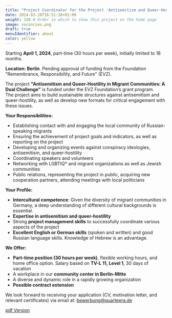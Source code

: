 ```yaml
---
title: "Project Coordinator for the Project 'Antisemitism and Queer-Hostility in Migrant Communities'" # Title of your project
date: 2024-03-20T16:51:38+01:00
weight: 150 # Order in which to show this project on the home page
image: vacancies.png
draft: true
menuIdentifier: about
color: yellow
---
```


Starting **April 1, 2024**, part-time (30 hours per week), initially limited to 18 months.

**Location: Berlin**. Pending approval of funding from the Foundation "Remembrance, Responsibility, and Future" (EVZ).

The project **"Antisemitism and Queer-Hostility in Migrant Communities: A Dual Challenge"** is funded under the EVZ Foundation’s grant program.  
The project aims to build sustainable structures against antisemitism and queer-hostility, as well as develop new formats for critical engagement with these issues.

**Your Responsibilities:**

- Establishing contact with and engaging the local community of Russian-speaking migrants
- Ensuring the achievement of project goals and indicators, as well as reporting on the project
- Developing and organizing events against conspiracy ideologies, antisemitism, and queer-hostility
- Coordinating speakers and volunteers
- Networking with LGBTIQ* and migrant organizations as well as Jewish communities
- Public relations, representing the project in public, acquiring new cooperation partners, attending meetings with local politicians

**Your Profile:**

- **Intercultural competence**: Given the diversity of migrant communities in Germany, a deep understanding of different cultural backgrounds is essential.
- **Expertise in antisemitism and queer-hostility**
- Strong **project management skills** to successfully coordinate various aspects of the project
- **Excellent English or German skills** (spoken and written) and good Russian language skills. Knowledge of Hebrew is an advantage.

**We Offer:**

- **Part-time position (30 hours per week)**, flexible working hours, and home office option. Salary based on **TV-L 11, Level 1**, 30 days of vacation
- A workplace in our **community center in Berlin-Mitte**
- A diverse and dynamic role in a rapidly growing organization
- **Possible contract extension**

We look forward to receiving your application (CV, motivation letter, and relevant certificates) via email at: [bewerbung@quarteera.de](mailto:bewerbung@quarteera.de)

[pdf Version](https://quarteera.de/files/stelle/Projektkoordinator_in_prj-69.pdf)
